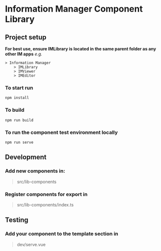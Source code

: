 # Information Manager Component Library

## Project setup

**For best use, ensure IMLibrary is located in the same parent folder as any other IM apps**
*e.g.*

    > Information Manager
        > IMLibrary
        > IMViewer
        > IMEditor

### To start run

`npm install`


### To build

`npm run build`


### To run the component test environment locally

`npm run serve`


## Development

### Add new components in:

> src/lib-components

### Register components for export in

> src/lib-components/index.ts

## Testing

### Add your component to the template section in

> dev/serve.vue
